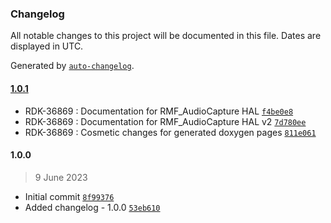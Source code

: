 ### Changelog

All notable changes to this project will be documented in this file. Dates are displayed in UTC.

Generated by [`auto-changelog`](https://github.com/CookPete/auto-changelog).

#### [1.0.1](https://github.com/comcast-sky/rdk-components-hal-rmfaudiocapture/compare/1.0.0...1.0.1)

- RDK-36869 : Documentation for RMF_AudioCapture HAL [`f4be0e8`](https://github.com/comcast-sky/rdk-components-hal-rmfaudiocapture/commit/f4be0e8d87f33ef29cb89382e02108f7ecfd42c9)
- RDK-36869 : Documentation for RMF_AudioCapture HAL v2 [`7d780ee`](https://github.com/comcast-sky/rdk-components-hal-rmfaudiocapture/commit/7d780eec8a4b181a61dcba53039a939a0e92d069)
- RDK-36869 : Cosmetic changes for generated doxygen pages [`811e061`](https://github.com/comcast-sky/rdk-components-hal-rmfaudiocapture/commit/811e061e135b55e6c0ac8d75caf5fd0c46b13754)

#### 1.0.0

> 9 June 2023

- Initial commit [`8f99376`](https://github.com/comcast-sky/rdk-components-hal-rmfaudiocapture/commit/8f99376f954cf0b025808dd88d0c1dcbe9f842ed)
- Added changelog - 1.0.0 [`53eb610`](https://github.com/comcast-sky/rdk-components-hal-rmfaudiocapture/commit/53eb6103fa337bdc96d8148a6c19cb494870a21c)
